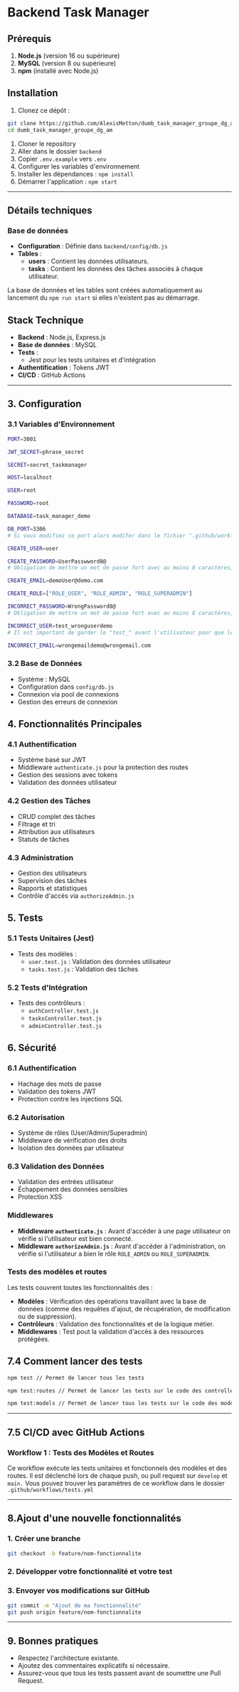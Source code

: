 # Backend Task Manager
## Prérequis

1. **Node.js** (version 16 ou supérieure)
2. **MySQL** (version 8 ou supérieure)
3. **npm** (installé avec Node.js)

## Installation

1. Clonez ce dépôt :

```bash
git clone https://github.com/AlexisMetton/dumb_task_manager_groupe_dg_am.git
cd dumb_task_manager_groupe_dg_am
```

1. Cloner le repository
2. Aller dans le dossier `backend`
3. Copier `.env.example` vers `.env`
4. Configurer les variables d'environnement
5. Installer les dépendances : `npm install`
6. Démarrer l'application : `npm start`

---

## Détails techniques

### Base de données

- **Configuration** : Définie dans `backend/config/db.js`
- **Tables** :
  - **users** : Contient les données utilisateurs.
  - **tasks** : Contient les données des tâches associés à chaque utilisateur.

La base de données et les tables sont créées automatiquement au lancement du `npm run start` si elles n'existent pas au démarrage.

## Stack Technique

- **Backend** : Node.js, Express.js
- **Base de données** : MySQL
- **Tests** :  
  - Jest pour les tests unitaires et d'intégration
- **Authentification** : Tokens JWT
- **CI/CD** : GitHub Actions

---

## 3. Configuration

### 3.1 Variables d'Environnement

``` bash
PORT=3001

JWT_SECRET=phrase_secret

SECRET=secret_taskmanager

HOST=localhost

USER=root

PASSWORD=root

DATABASE=task_manager_demo

DB_PORT=3306
# Si vous modifiez ce port alors modifer dans le fichier ".github/workflow/testEndToEnd.yaml" le port exposé par mysqk (le premier port).

CREATE_USER=user

CREATE_PASSWORD=UserPasswword8@ 
# Obligation de mettre un mot de passe fort avec au moins 8 caractères, un chiffre, un caractère spécial, une majuscule et une minuscule

CREATE_EMAIL=demoUser@demo.com

CREATE_ROLE=["ROLE_USER", "ROLE_ADMIN", "ROLE_SUPERADMIN"]

INCORRECT_PASSWORD=WrongPassword8@ 
# Obligation de mettre un mot de passe fort avec au moins 8 caractères, un chiffre, un caractère spécial, une majuscule et une minuscule

INCORRECT_USER=test_wronguserdemo 
# Il est important de garder le "test_" avant l'utilisateur pour que le script de cleanup de la base de données supprime bien les ajouts de tests

INCORRECT_EMAIL=wrongemaildemo@wrongemail.com

```

### 3.2 Base de Données

- Système : MySQL
- Configuration dans `config/db.js`
- Connexion via pool de connexions
- Gestion des erreurs de connexion

## 4. Fonctionnalités Principales

### 4.1 Authentification

- Système basé sur JWT
- Middleware `authenticate.js` pour la protection des routes
- Gestion des sessions avec tokens
- Validation des données utilisateur

### 4.2 Gestion des Tâches

- CRUD complet des tâches
- Filtrage et tri
- Attribution aux utilisateurs
- Statuts de tâches

### 4.3 Administration

- Gestion des utilisateurs
- Supervision des tâches
- Rapports et statistiques
- Contrôle d'accès via `authorizeAdmin.js`

## 5. Tests

### 5.1 Tests Unitaires (Jest)

- Tests des modèles :
  - `user.test.js` : Validation des données utilisateur
  - `tasks.test.js` : Validation des tâches

### 5.2 Tests d'Intégration

- Tests des contrôleurs :
  - `authController.test.js`
  - `tasksController.test.js`
  - `adminController.test.js`

## 6. Sécurité

### 6.1 Authentification

- Hachage des mots de passe
- Validation des tokens JWT
- Protection contre les injections SQL

### 6.2 Autorisation

- Système de rôles (User/Admin/Superadmin)
- Middleware de vérification des droits
- Isolation des données par utilisateur

### 6.3 Validation des Données

- Validation des entrées utilisateur
- Échappement des données sensibles
- Protection XSS



### Middlewares

- **Middleware `authenticate.js`** : Avant d'accéder à une page utilisateur on vérifie si l'utilisateur est bien connecté.
- **Middleware `authorizeAdmin.js`** : Avant d'accéder à l'administration, on vérifie si l'utilisateur a bien le rôle `ROLE_ADMIN` ou `ROLE_SUPERADMIN`.

### Tests des modèles et routes

Les tests couvrent toutes les fonctionnalités des :

- **Modèles** : Vérification des opérations travaillant avec la base de données (comme des requêtes d'ajout, de récupération, de modification ou de suppression).
- **Contrôleurs** : Validation des fonctionnalités et de la logique métier.
- **Middlewares** : Test pout la validation d'accès à des ressources protégées.

## 7.4 **Comment lancer des tests**

```bash
npm test // Permet de lancer tous les tests
```

```bash
npm test:routes // Permet de lancer les tests sur le code des controllers
```

```bash
npm test:models // Permet de lancer tous les tests sur le code des modèles
```

---

## 7.5 CI/CD avec GitHub Actions

### Workflow 1 : Tests des Modèles et Routes

Ce workflow exécute les tests unitaires et fonctionnels des modèles et des routes. Il est déclenché lors de chaque push, ou pull request sur `develop` et `main.`
Vous pouvez trouver les paramètres de ce workflow dans le dossier `.github/workflows/tests.yml`

---

## 8.Ajout d'une nouvelle fonctionnalités

### 1. Créer une branche

```bash
git checkout -b feature/nom-fonctionnalite
```

### 2. Développer votre fonctionnalité et votre test

### 3. Envoyer vos modifications sur GitHub

```bash
git commit -m "Ajout de ma fonctionnalité"
git push origin feature/nom-fonctionnalite
```

---

## 9. Bonnes pratiques

- Respectez l'architecture existante.
- Ajoutez des commentaires explicatifs si nécessaire.
- Assurez-vous que tous les tests passent avant de soumettre une Pull Request.
